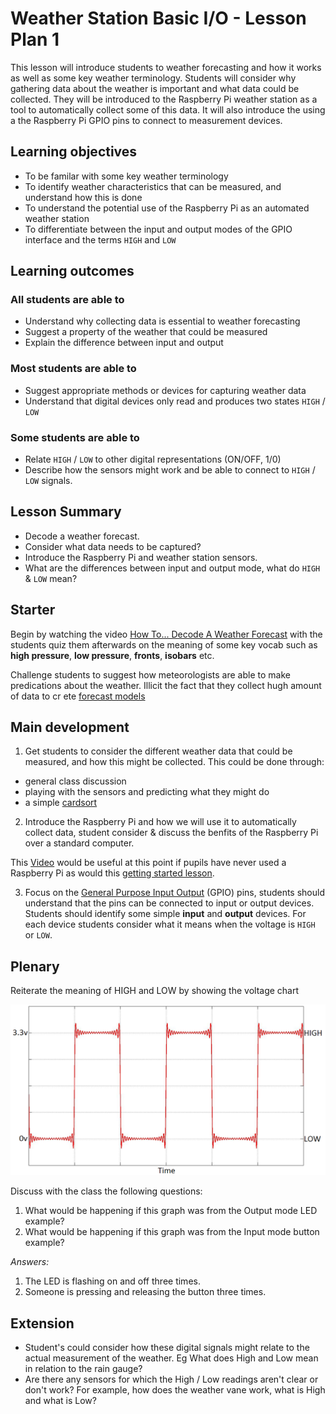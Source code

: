 # Weather Station Basic I/O - Lesson Plan 1


This lesson will introduce students to weather forecasting and how it works as well as some key weather terminology. Students will consider why gathering data about the weather is important and what data could be collected. They will be introduced to the Raspberry Pi weather station as a tool to automatically collect some of this data. It will also introduce the using a the Raspberry Pi GPIO pins to connect to measurement devices.

## Learning objectives

- To be familar with some key weather terminology
- To identify weather characteristics that can be measured, and understand how this is done
- To understand the potential use of the Raspberry Pi as an automated weather station
- To differentiate between the input and output modes of the GPIO interface and the terms `HIGH` and `LOW`

## Learning outcomes

### All students are able to

- Understand why collecting data is essential to weather forecasting
- Suggest a property of the weather that could be measured
- Explain the difference between input and output

### Most students are able to

- Suggest appropriate methods or devices for capturing weather data
- Understand that digital devices only read and produces two states `HIGH` / `LOW`

### Some students are able to

- Relate `HIGH` / `LOW` to other digital representations (ON/OFF, 1/0)
- Describe how the sensors might work and be able to connect to `HIGH` / `LOW` signals.

## Lesson Summary

- Decode a weather forecast.
- Consider what data needs to be captured?
- Introduce the Raspberry Pi and weather station sensors.
- What are the differences between input and output mode, what do `HIGH` & `LOW` mean?

## Starter

  Begin by watching the video [How To... Decode A Weather Forecast](https://www.youtube.com/watch?v=lITCF3UPVu4) with the students quiz them afterwards on the meaning of some key vocab such as **high pressure**, **low pressure**, **fronts**, **isobars** etc.

  Challenge students to suggest how meteorologists are able to make predications about the weather. Illicit the fact that they collect hugh amount of data to cr    ete [forecast models](http://en.wikipedia.org/wiki/Weather_forecasting#How_models_create_forecasts)

## Main development

1. Get students to consider the different weather data that could be measured, and how this might be collected. This could be done through:
- general class discussion
- playing with the sensors and predicting what they might do
- a simple [cardsort](files/WeatherStationCardsort.pdf)

2. Introduce the Raspberry Pi and how we will use it to automatically collect data, student consider & discuss the benfits of the Raspberry Pi over a standard computer.

  This [Video](http://www.raspberrypi.org/help/what-is-a-raspberry-pi/) would  be useful at this point if pupils have never used a Raspberry Pi as would this [getting started lesson](http://www.raspberrypi.org/learning/getting-started-with-raspberry-pi-lesson/).

3. Focus on the [General Purpose Input Output]() (GPIO) pins, students should understand that the pins can be connected to input or output devices. Students should identify some simple **input** and **output** devices. For each device students consider what it means when the voltage is `HIGH` or `LOW`.

## Plenary

Reiterate the meaning of HIGH and LOW by showing the voltage chart

![](images/high_low.png)

Discuss with the class the following questions:

1. What would be happening if this graph was from the Output mode LED example?
1. What would be happening if this graph was from the Input mode button example?

*Answers:*

1. The LED is flashing on and off three times.
1. Someone is pressing and releasing the button three times.

## Extension

- Student's could consider how these digital signals might relate to the actual measurement of the weather. Eg What does High and Low mean in relation to the rain gauge?
- Are there any sensors for which the High / Low readings aren't clear or don't work? For example, how does the weather vane work, what is High and what is Low?

